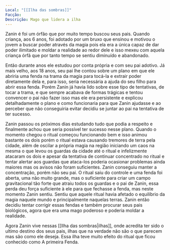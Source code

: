 ```yaml
---
Local: "[[Ilha das sombras]]"
Facção: 
Descrição: Mago que lidera a ilha
---
```



Zanin é foi um órfão que por muito tempo buscou seus pais. Quando criança, aos 6 anos, foi adotado por um bruxo que ensinou e motivou o jovem a buscar poder através da magia pois ela era a única capaz de dar poder ilimitado e moldar a realidade ao redor dele e isso mexeu com aquela criança órfã que por tanto tempo se sentiu diminuído e abandonado.

Então durante anos ele estudou por conta própria e com seu pai adotivo. Já mais velho, aos 18 anos, seu pai lhe contou sobre um plano em que ele abriria uma fenda na trama da magia para tocá-la e extrair poder diretamente dela e, para isso, seria necessária a ajuda do seu filho para abrir essa fenda. Porém Zanin já havia lido sobre esse tipo de tentativas, de tocar a trama, e que sempre acabava de formas trágicas e tentou convencer o pai não fazer isso mas ele era persistente e explicou detalhadamente o plano e como funcionaria para que Zanin ajudasse e ao perceber que não conseguiria evitar decidiu se juntar ao pai na tentativa de ter sucesso. 

Zanin passou os próximos dias estudando tudo que podia a respeito e finalmente achou que seria possível ter sucesso nesse plano. Quando o momento chegou o ritual começou funcionando bem e isso animou bastante os dois porém o ritual estava causando tremores de terra pela cidade, além de oscilar a própria magia na região iniciando um caos na mesma o que levou os guardas da cidade até o ritual e infelizmente atacaram os dois e apesar da tentativa de continuar concentrado no ritual e tentar alertar aos guardas que ataca-los poderia ocasionar problemas ainda maiores mas os avisos não foram suficientes. Zanin conseguiu manter a concentração, porém não seu pai. O ritual saiu do controle e uma fenda foi aberta, uma não muito grande, mas o suficiente para criar um campo gravitacional tão forte que atraiu todos os guardas e o pai de Zanin, essa perda deu força suficiente à ele para que fechasse a fenda, mas neste momento Zanin sentiu. Sentiu que aquele ritual havia afetado o equilíbrio da magia naquele mundo e principalmente naquelas terras. Zanin então decidiu tentar corrigir essas fendas e também procurar seus pais biológicos, agora que era uma mago poderoso e poderia moldar a realidade.

Agora Zanin vive nessas [[Ilha das sombras|ilhas]], onde acredita ter sido o ultimo destino dos seus pais, ilhas que na verdade não são o que parecem mas são como ele deseja. Essa ilha teve muito efeito do ritual que ficou conhecido como A primeira Fenda.